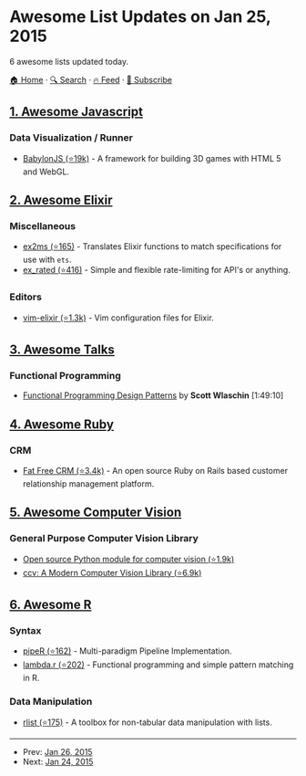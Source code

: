 # Awesome List Updates on Jan 25, 2015

6 awesome lists updated today.

[🏠 Home](/README.md) · [🔍 Search](https://test.trackawesomelist.com/search/) · [🔥 Feed](https://test.trackawesomelist.com/rss.xml) · [📮 Subscribe](https://trackawesomelist.us17.list-manage.com/subscribe?u=d2f0117aa829c83a63ec63c2f&id=36a103854c)



## [1. Awesome Javascript](/content/sorrycc/awesome-javascript/README.md)

### Data Visualization / Runner

*   [BabylonJS (⭐19k)](https://github.com/BabylonJS/Babylon.js) - A framework for building 3D games with HTML 5 and WebGL.

## [2. Awesome Elixir](/content/h4cc/awesome-elixir/README.md)

### Miscellaneous

*   [ex2ms (⭐165)](https://github.com/ericmj/ex2ms) - Translates Elixir functions to match specifications for use with `ets`.
*   [ex\_rated (⭐416)](https://github.com/grempe/ex_rated) - Simple and flexible rate-limiting for API's or anything.

### Editors

*   [vim-elixir (⭐1.3k)](https://github.com/elixir-lang/vim-elixir) - Vim configuration files for Elixir.

## [3. Awesome Talks](/content/JanVanRyswyck/awesome-talks/README.md)

### Functional Programming

*   [Functional Programming Design Patterns](https://skillsmatter.com/skillscasts/6120-functional-programming-design-patterns-with-scott-wlaschin) by **Scott Wlaschin** \[1:49:10]

## [4. Awesome Ruby](/content/markets/awesome-ruby/README.md)

### CRM

*   [Fat Free CRM (⭐3.4k)](https://github.com/fatfreecrm/fat_free_crm) - An open source Ruby on Rails based customer relationship management platform.

## [5. Awesome Computer Vision](/content/jbhuang0604/awesome-computer-vision/README.md)

### General Purpose Computer Vision Library

*   [Open source Python module for computer vision (⭐1.9k)](https://github.com/jesolem/PCV)
*   [ccv: A Modern Computer Vision Library (⭐6.9k)](https://github.com/liuliu/ccv)

## [6. Awesome R](/content/qinwf/awesome-R/README.md)

### Syntax

*   [pipeR (⭐162)](https://github.com/renkun-ken/pipeR) - Multi-paradigm Pipeline Implementation.
*   [lambda.r (⭐202)](https://github.com/zatonovo/lambda.r) - Functional programming and simple pattern matching in R.

### Data Manipulation

*   [rlist (⭐175)](https://github.com/renkun-ken/rlist) - A toolbox for non-tabular data manipulation with lists.

---

- Prev: [Jan 26, 2015](/content/2015/01/26/README.md)
- Next: [Jan 24, 2015](/content/2015/01/24/README.md)